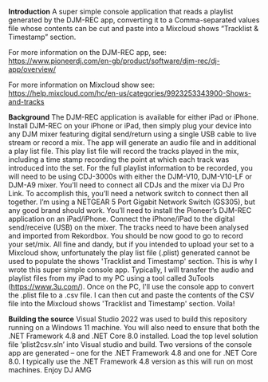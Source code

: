 <b>Introduction</b>
A super simple console application that reads a playlist generated by the DJM-REC app, converting it to a Comma-separated values file whose contents can be cut and paste into a Mixcloud shows “Tracklist & Timestamp” section.

For more information on the DJM-REC app, see:
	https://www.pioneerdj.com/en-gb/product/software/djm-rec/dj-app/overview/

For more information on Mixcloud show see:
	https://help.mixcloud.com/hc/en-us/categories/9923253343900-Shows-and-tracks

<b>Background</b>
The DJM-REC application is available for either iPad or iPhone. Install DJM-REC on your iPhone or iPad, then simply plug your device into any DJM mixer featuring digital send/return using a single USB cable to live stream or record a mix. The app will generate an audio file and in additional a play list file. This play list file will record the tracks played in the mix, including a time stamp recording the point at which each track was introduced into the set. 
For the full playlist information to be recorded, you will need to be using CDJ-3000s with either the DJM-V10, DJM-V10-LF or DJM-A9 mixer. You'll need to connect all CDJs and the mixer via DJ Pro Link. To accomplish this, you’ll need a network switch to connect then all together. I’m using a NETGEAR 5 Port Gigabit Network Switch (GS305), but any good brand should work. You’ll need to install the Pioneer’s DJM-REC application on an iPad/iPhone. Connect the iPhone/iPad to the digital send/receive (USB) on the mixer. The tracks need to have been analysed and imported from Rekordbox. 
You should be now good to go to record your set/mix. All fine and dandy, but if you intended to upload your set to a Mixcloud show, unfortunately the play list file (.plist) generated cannot be used to populate the shows 'Tracklist and Timestamp' section. This is why I wrote this super simple console app. 
Typically, I will transfer the audio and playlist files from my iPad to my PC using a tool called 3uTools (https://www.3u.com/). Once on the PC, I'll use the console app to convert the .plist file to a .csv file. I can then cut and paste the contents of the CSV file into the Mixcloud shows 'Tracklist and Timestamp' section. Voila! 

<b>Building the source</b>
Visual Studio 2022 was used to build this repository running on a Windows 11 machine. You will also need to ensure that both the .NET Framework 4.8 and .NET Core 8.0 installed. 
Load the top level solution file ‘plist2csv.sln’ into Visual studio and build. Two versions of the console app are generated – one for the .NET Framework 4.8 and one for .NET Core 8.0. I typically use the .NET Framework 4.8 version as this will run on most machines.
Enjoy DJ AMG
